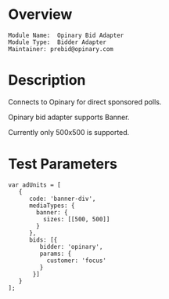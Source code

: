 # Overview

```
Module Name:  Opinary Bid Adapter
Module Type:  Bidder Adapter
Maintainer: prebid@opinary.com
```

# Description

Connects to Opinary for direct sponsored polls.

Opinary bid adapter supports Banner.

Currently only 500x500 is supported.

# Test Parameters
```
var adUnits = [
   {
      code: 'banner-div',
      mediaTypes: {
        banner: {
          sizes: [[500, 500]]
        }
      },
      bids: [{
         bidder: 'opinary',
         params: {
           customer: 'focus'
         }
       }]
   }
];
```
